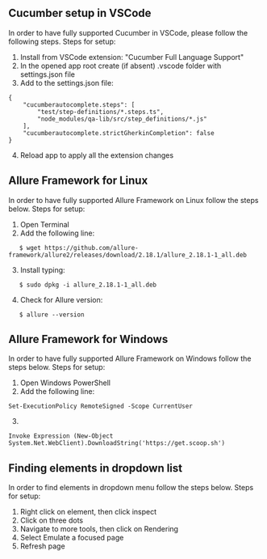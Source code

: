 ## Cucumber setup in VSCode 
In order to have fully supported Cucumber in VSCode, please follow the following steps.
Steps for setup:
1. Install from VSCode extension: "Cucumber Full Language Support"
2. In the opened app root create (if absent) .vscode folder with settings.json file
3. Add to the settings.json file:
```
{
    "cucumberautocomplete.steps": [
        "test/step-definitions/*.steps.ts",
        "node_modules/qa-lib/src/step_definitions/*.js"
    ],
    "cucumberautocomplete.strictGherkinCompletion": false
}
```
4. Reload app to apply all the extension changes

## Allure Framework for Linux
In order to have fully supported Allure Framework on Linux follow the steps below.
Steps for setup: 
1. Open Terminal
2. Add the following line:
```
   $ wget https://github.com/allure-framework/allure2/releases/download/2.18.1/allure_2.18.1-1_all.deb
```
3. Install typing:
```
   $ sudo dpkg -i allure_2.18.1-1_all.deb
```
 4. Check for Allure version:
 ```
    $ allure --version
 ```

## Allure Framework for Windows
In order to have fully supported Allure Framework on Windows follow the steps below.
Steps for setup: 
1. Open Windows PowerShell
2. Add the following line: 
```
Set-ExecutionPolicy RemoteSigned -Scope CurrentUser
```
3. 
```
Invoke Expression (New-Object System.Net.WebClient).DownloadString('https://get.scoop.sh')
```

## Finding elements in dropdown list
In order to find elements in dropdown menu follow the steps below.
Steps for setup:
1. Right click on element, then click inspect
2. Click on three dots
3. Navigate to more tools, then click on Rendering
4. Select Emulate a focused page
5. Refresh page









